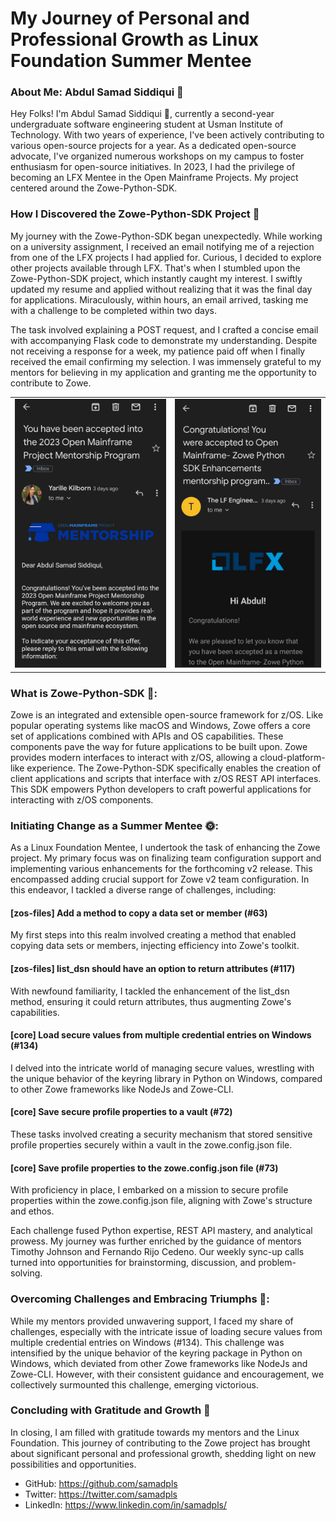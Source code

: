 # **My Journey of Personal and Professional Growth as Linux Foundation Summer Mentee**
### About Me: Abdul Samad Siddiqui 🙌 
Hey Folks! I'm Abdul Samad Siddiqui 👋, currently a second-year undergraduate software engineering student at Usman Institute of Technology. With two years of experience, I've been actively contributing to various open-source projects for a year. As a dedicated open-source advocate, I've organized numerous workshops on my campus to foster enthusiasm for open-source initiatives. In 2023, I had the privilege of becoming an LFX Mentee in the Open Mainframe Projects. My project centered around the Zowe-Python-SDK.

### How I Discovered the Zowe-Python-SDK Project 🌟
My journey with the Zowe-Python-SDK began unexpectedly. While working on a university assignment, I received an email notifying me of a rejection from one of the LFX projects I had applied for. Curious, I decided to explore other projects available through LFX. That's when I stumbled upon the Zowe-Python-SDK project, which instantly caught my interest. I swiftly updated my resume and applied without realizing that it was the final day for applications. Miraculously, within hours, an email arrived, tasking me with a challenge to be completed within two days.

The task involved explaining a POST request, and I crafted a concise email with accompanying Flask code to demonstrate my understanding. Despite not receiving a response for a week, my patience paid off when I finally received the email confirming my selection. I was immensely grateful to my mentors for believing in my application and granting me the opportunity to contribute to Zowe.

|  |  |
|---|---|
| ![acceptance1](acceptance1.png) | ![acceptance2](acceptance2.png) |


### What is Zowe-Python-SDK 🚀:
Zowe is an integrated and extensible open-source framework for z/OS. Like popular operating systems like macOS and Windows, Zowe offers a core set of applications combined with APIs and OS capabilities. These components pave the way for future applications to be built upon. Zowe provides modern interfaces to interact with z/OS, allowing a cloud-platform-like experience. The Zowe-Python-SDK specifically enables the creation of client applications and scripts that interface with z/OS REST API interfaces. This SDK empowers Python developers to craft powerful applications for interacting with z/OS components.

### Initiating Change as a Summer Mentee 🌞:
As a Linux Foundation Mentee, I undertook the task of enhancing the Zowe project. My primary focus was on finalizing team configuration support and implementing various enhancements for the forthcoming v2 release. This encompassed adding crucial support for Zowe v2 team configuration. In this endeavor, I tackled a diverse range of challenges, including:

#### [zos-files] Add a method to copy a data set or member (#63)
My first steps into this realm involved creating a method that enabled copying data sets or members, injecting efficiency into Zowe's toolkit.

#### [zos-files] list_dsn should have an option to return attributes (#117)
With newfound familiarity, I tackled the enhancement of the list_dsn method, ensuring it could return attributes, thus augmenting Zowe's capabilities.

#### [core] Load secure values from multiple credential entries on Windows (#134)
I delved into the intricate world of managing secure values, wrestling with the unique behavior of the keyring library in Python on Windows, compared to other Zowe frameworks like NodeJs and Zowe-CLI.

#### [core] Save secure profile properties to a vault (#72)
These tasks involved creating a security mechanism that stored sensitive profile properties securely within a vault in the zowe.config.json file.

#### [core] Save profile properties to the zowe.config.json file (#73)
With proficiency in place, I embarked on a mission to secure profile properties within the zowe.config.json file, aligning with Zowe's structure and ethos.

Each challenge fused Python expertise, REST API mastery, and analytical prowess. My journey was further enriched by the guidance of mentors Timothy Johnson and Fernando Rijo Cedeno. Our weekly sync-up calls turned into opportunities for brainstorming, discussion, and problem-solving.

### Overcoming Challenges and Embracing Triumphs 🤔:
While my mentors provided unwavering support, I faced my share of challenges, especially with the intricate issue of loading secure values from multiple credential entries on Windows (#134). This challenge was intensified by the unique behavior of the keyring package in Python on Windows, which deviated from other Zowe frameworks like NodeJs and Zowe-CLI. However, with their consistent guidance and encouragement, we collectively surmounted this challenge, emerging victorious.

### Concluding with Gratitude and Growth 🌱
In closing, I am filled with gratitude towards my mentors and the Linux Foundation. This journey of contributing to the Zowe project has brought about significant personal and professional growth, shedding light on new possibilities and opportunities.

- GitHub: https://github.com/samadpls
- Twitter: https://twitter.com/samadpls
- LinkedIn: https://www.linkedin.com/in/samadpls/
